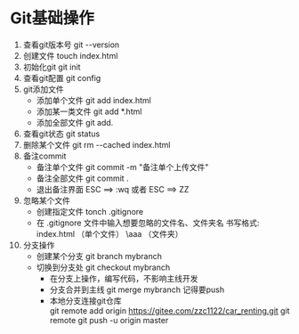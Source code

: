 # Git基础操作

1. 查看git版本号   git --version
2. 创建文件        touch index.html
3. 初始化git       git init
4. 查看git配置     git config
5. git添加文件 
   * 添加单个文件   git add index.html
   * 添加某一类文件 git add *.html
   * 添加全部文件   git add.
6. 查看git状态     git status
7. 删除某个文件    git rm --cached index.html
8. 备注commit 
   * 备注单个文件   git commit -m "备注单个上传文件"
   * 备注全部文件   git commit .
   * 退出备注界面   ESC ==> :wq   或者  ESC ==> ZZ			 
9. 忽略某个文件
   * 创建指定文件   tonch .gitignore
   * 在 .gitignore 文件中输入想要忽略的文件名、文件夹名
     书写格式:
	 index.html  （单个文件）
	 \aaa        （文件夹）
10. 分支操作	  
	  * 创建某个分支   git branch  mybranch
    * 切换到分支处   git checkout  mybranch
		* 在分支上操作，编写代码，不影响主线开发
		* 分支合并到主线 git merge mybranch 记得要push
		* 本地分支连接git仓库  
	    git remote add origin https://gitee.com/zzc1122/car_renting.git
			git remote
		  git push -u origin master
    
    